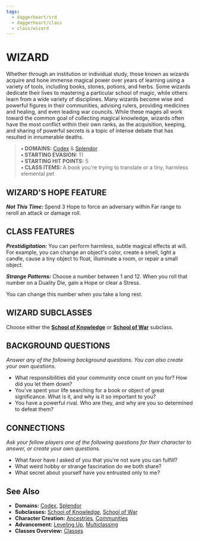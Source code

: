 ```yaml
---
tags:
  - daggerheart/srd
  - daggerheart/class
  - class/wizard
---
```


# WIZARD

Whether through an institution or individual study, those known as wizards acquire and hone immense magical power over years of learning using a variety of tools, including books, stones, potions, and herbs. Some wizards dedicate their lives to mastering a particular school of magic, while others learn from a wide variety of disciplines. Many wizards become wise and powerful figures in their communities, advising rulers, providing medicines and healing, and even leading war councils. While these mages all work toward the common goal of collecting magical knowledge, wizards often have the most conflict within their own ranks, as the acquisition, keeping, and sharing of powerful secrets is a topic of intense debate that has resulted in innumerable deaths.

> **• DOMAINS:** [Codex](domains/Codex.md) & [Splendor](domains/Splendor.md)  
> **• STARTING EVASION:** 11  
> **• STARTING HIT POINTS:** 5  
> **• CLASS ITEMS:** A book you're trying to translate or a tiny, harmless elemental pet

## WIZARD'S HOPE FEATURE

***Not This Time:*** Spend 3 Hope to force an adversary within Far range to reroll an attack or damage roll.

## CLASS FEATURES

***Prestidigitation:*** You can perform harmless, subtle magical effects at will. For example, you can change an object's color, create a smell, light a candle, cause a tiny object to float, illuminate a room, or repair a small object.

***Strange Patterns:*** Choose a number between 1 and 12. When you roll that number on a Duality Die, gain a Hope or clear a Stress.

You can change this number when you take a long rest.

## WIZARD SUBCLASSES

Choose either the **[School of Knowledge](subclasses/School%20of%20Knowledge.md)** or **[School of War](subclasses/School%20of%20War.md)** subclass.

## BACKGROUND QUESTIONS

*Answer any of the following background questions. You can also create your own questions.*

- What responsibilities did your community once count on you for? How did you let them down?
- You've spent your life searching for a book or object of great significance. What is it, and why is it so important to you?
- You have a powerful rival. Who are they, and why are you so determined to defeat them?

## CONNECTIONS

*Ask your fellow players one of the following questions for their character to answer, or create your own questions.*

- What favor have I asked of you that you're not sure you can fulfill?
- What weird hobby or strange fascination do we both share?
- What secret about yourself have you entrusted only to me?

## See Also

- **Domains:** [Codex](domains/Codex.md), [Splendor](domains/Splendor.md)
- **Subclasses:** [School of Knowledge](subclasses/School%20of%20Knowledge.md), [School of War](subclasses/School%20of%20War.md)
- **Character Creation:** [Ancestries](contents/Ancestries.md), [Communities](contents/Communities.md)
- **Advancement:** [Leveling Up](contents/Leveling%20Up.md), [Multiclassing](contents/Multiclassing.md)
- **Classes Overview:** [Classes](contents/Classes.md)
